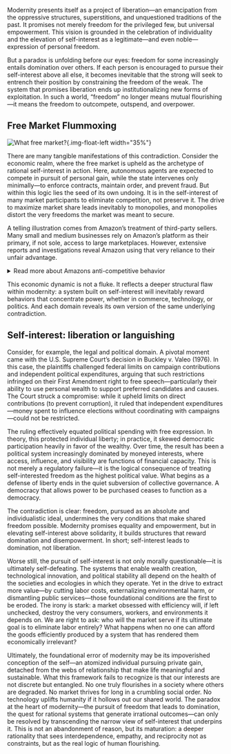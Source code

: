 Modernity presents itself as a project of liberation—an emancipation from the oppressive structures, superstitions, and unquestioned traditions of the past. It promises not merely freedom for the privileged few, but universal empowerment. This vision is grounded in the celebration of individuality and the elevation of self-interest as a legitimate—and even noble—expression of personal freedom.

But a paradox is unfolding before our eyes: freedom for some increasingly entails domination over others. If each person is encouraged to pursue their self-interest above all else, it becomes inevitable that the strong will seek to entrench their position by constraining the freedom of the weak. The system that promises liberation ends up institutionalizing new forms of exploitation. In such a world, “freedom” no longer means mutual flourishing—it means the freedom to outcompete, outspend, and overpower.

## Free Market Flummoxing

![What free market?](./free_market_question.png){.img-float-left width="35%"}

There are many tangible manifestations of this contradiction. Consider the economic realm, where the free market is upheld as the archetype of rational self-interest in action. Here, autonomous agents are expected to compete in pursuit of personal gain, while the state intervenes only minimally—to enforce contracts, maintain order, and prevent fraud. But within this logic lies the seed of its own undoing. It is in the self-interest of many market participants to eliminate competition, not preserve it. The drive to maximize market share leads inevitably to monopolies, and monopolies distort the very freedoms the market was meant to secure.

A telling illustration comes from Amazon’s treatment of third-party sellers. Many small and medium businesses rely on Amazon’s platform as their primary, if not sole, access to large marketplaces. However, extensive reports and investigations reveal Amazon using that very reliance to their unfair advantage. 

<details>
<summary>Read more about Amazons anti-competitive behavior </summary>
In India, internal documents showed Amazon’s private-label team copying top seller products and manipulating search placements to favor its own brands <a href="https://www.aljazeera.com/news/2021/10/14/amazon-india-copied-products-rigged-search-results-own-brands-reuters">[Al Jazeera]</a>. In Europe, the European Commission concluded Amazon used granular seller data—like sales figures and rankings—to inform private-label launches and distort pricing and inventory, effectively crowding out competitors <a href="https://www.voguebusiness.com/companies/amazon-european-commission-antitrust">[Vogue business]</a>. In the U.S., Wall Street Journal reporting found that Amazon employees accessed individual seller data to launch competing products despite internal policies prohibiting it <a href="https://www.foxbusiness.com/retail/amazon-scooped-up-data-from-its-own-sellers-to-launch-competing-products">[FOX business]</a>. And in the UK, some 35,000 independent retailers have filed a £1 billion lawsuit alleging Amazon exploited seller data to undercut them with its own products <a href="https://www.theguardian.com/technology/article/2024/jun/07/independent-uk-retailers-claim-1bn-damages-against-amazon">[The Guardian]</a>. These cases underscore how unregulated markets can concentrate power, not empower participation.
</details>

This economic dynamic is not a fluke. It reflects a deeper structural flaw within modernity: a system built on self-interest will inevitably reward behaviors that concentrate power, whether in commerce, technology, or politics. And each domain reveals its own version of the same underlying contradiction.

## Self-interest: liberation or languishing

Consider, for example, the legal and political domain. A pivotal moment came with the U.S. Supreme Court’s decision in Buckley v. Valeo (1976). In this case, the plaintiffs challenged federal limits on campaign contributions and independent political expenditures, arguing that such restrictions infringed on their First Amendment right to free speech—particularly their ability to use personal wealth to support preferred candidates and causes. The Court struck a compromise: while it upheld limits on direct contributions (to prevent corruption), it ruled that independent expenditures—money spent to influence elections without coordinating with campaigns—could not be restricted.

The ruling effectively equated political spending with free expression. In theory, this protected individual liberty; in practice, it skewed democratic participation heavily in favor of the wealthy. Over time, the result has been a political system increasingly dominated by moneyed interests, where access, influence, and visibility are functions of financial capacity. This is not merely a regulatory failure—it is the logical consequence of treating self-interested freedom as the highest political value. What begins as a defense of liberty ends in the quiet subversion of collective governance. A democracy that allows power to be purchased ceases to function as a democracy.

The contradiction is clear: freedom, pursued as an absolute and individualistic ideal, undermines the very conditions that make shared freedom possible. Modernity promises equality and empowerment, but in elevating self-interest above solidarity, it builds structures that reward domination and disempowerment. In short; self-interest leads to domination, not liberation.

Worse still, the pursuit of self-interest is not only morally questionable—it is ultimately self-defeating. The systems that enable wealth creation, technological innovation, and political stability all depend on the health of the societies and ecologies in which they operate. Yet in the drive to extract more value—by cutting labor costs, externalizing environmental harm, or dismantling public services—those foundational conditions are the first to be eroded. The irony is stark: a market obsessed with efficiency will, if left unchecked, destroy the very consumers, workers, and environments it depends on. We are right to ask: who will the market serve if its ultimate goal is to eliminate labor entirely? What happens when no one can afford the goods efficiently produced by a system that has rendered them economically irrelevant?

Ultimately, the foundational error of modernity may be its impoverished conception of the self—an atomized individual pursuing private gain, detached from the webs of relationship that make life meaningful and sustainable. What this framework fails to recognize is that our interests are not discrete but entangled. No one truly flourishes in a society where others are degraded. No market thrives for long in a crumbling social order. No technology uplifts humanity if it hollows out our shared world. The paradox at the heart of modernity—the pursuit of freedom that leads to domination, the quest for rational systems that generate irrational outcomes—can only be resolved by transcending the narrow view of self-interest that underpins it. This is not an abandonment of reason, but its maturation: a deeper rationality that sees interdependence, empathy, and reciprocity not as constraints, but as the real logic of human flourishing.

